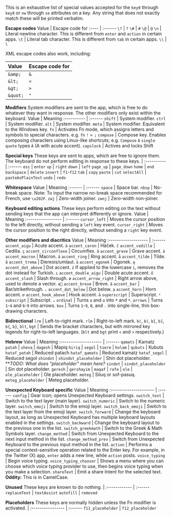 This is an exhaustive list of special values accepted for the `key0` through `key8` or `nw` through `se` attributes on a key. Any string that does not exactly match these will be printed verbatim.

**Escape codes**
Value | Escape code for
:---- | :------
`\?`  | `?`
`\#`  | `#`
`\@`  | `@`
`\n`  | Literal newline character. This is different from `enter` and `action` in certain apps.
`\t`  | Literal tab character. This is different from `tab` in certain apps.
`\\`  | `\`

XML escape codes also work, including:

Value    | Escape code for
:------- | :------
`&amp;`  | `&`
`&lt;`   | `<`
`&gt;`   | `>`
`&quot;` | `"`

**Modifiers**
System modifiers are sent to the app, which is free to do whatever they want in response.
The other modifiers only exist within the keyboard.
Value       | Meaning
:---------- | :------
`shift`     | System modifier.
`ctrl`      | System modifier.
`alt`       | System modifier.
`meta`      | System modifier. Equivalent to the Windows key.
`fn`        | Activates Fn mode, which assigns letters and symbols to special characters. e.g. `fn` `!` = `¡`
`compose`   | Compose key. Enables composing characters using Linux-like shortcuts; e.g. `Compose` `A` `single quote` types `Á` (A with acute accent).
`capslock`  | Actives and locks Shift

**Special keys**
These keys are sent to apps, which are free to ignore them. The keyboard do not perform editing in response to these keys.
            |
:---------- | :------
`esc`       | `enter`
`up`        | `right`
`down`      | `left`
`page_up`   | `page_down`
`home`      | `end`
`backspace` | `delete`
`insert`    | `f1`-`f12`
`tab`       | `copy`
`paste`     | `cut`
`selectAll` | `pasteAsPlainText`
`undo`      | `redo`

**Whitespace**
Value   | Meaning
:------ | :------
`space` | Space bar.
`nbsp`  | No-break space. Note: To input the narrow no-break space recommended for French, use `\u202F`.
`zwj`   | Zero-width joiner.
`zwnj`  | Zero-width non-joiner.

**Keyboard editing actions**
These keys perform editing on the text without sending keys that the app can interpret differently or ignore.
Value              | Meaning
:----------------- | :------
`cursor_left`      | Moves the cursor position to the left directly, without sending a `left` key event.
`cursor_right`     | Moves the cursor position to the right directly, without sending a `right` key event.

**Other modifiers and diacritics**
Value                | Meaning
:------------------- | :------
`accent_aigu`        | Acute accent. `á`
`accent_caron`       | Háček. `č`
`accent_cedille`     | Cedilla. `ç`
`accent_circonflexe` | Circumflex. `â`
`accent_grave`       | Grave accent. `à`
`accent_macron`      | Macron. `ā`
`accent_ring`        | Ring accent. `å`
`accent_tilde`       | Tilde. `ã`
`accent_trema`       | Dieresis/umlaut. `ä`
`accent_ogonek`      | Ogonek. `ą`
`accent_dot_above`   | Dot accent. `ż` If applied to the lowercase `i`, removes the dot instead for Turkish. `ı`
`accent_double_aigu` | Double acute accent. `ő`
`accent_slash`       | Slash through. `ø`
`accent_arrow_right` | Right arrow above, used to denote a vector. `a⃗`
`accent_breve`       | Breve. `ă`
`accent_bar`         | Bar/strikethrough. `ᵢ`
`accent_dot_below`   | Dot below. `ạ`
`accent_horn`        | Horn accent. `ơ`
`accent_hook_above`  | Hook accent. `ả`
`superscript`        | Superscript. `ᵃ`
`subscript`          | Subscript. `ₐ`
`ordinal`            | Turns `a` and `o` into `ª` and `º`.
`arrows`             | Turns `1`-`4` and `6`-`9` into arrows.
`box`                | Turns `1`-`9`, `0`, and `.` into single-line, thin box-drawing characters.

**Bidirectional**
`lrm`   | Left-to-right mark.
`rlm`   | Right-to-left mark.
`b(`, `b)`, `b[`, `b]`, `b{`, `b}`, `blt`, `bgt` | Sends the bracket characters, but with mirrored key legends for right-to-left languages. (`blt` and `bgt` print `<` and `>` respectively.)

**Hebrew**
Value                 | Meaning
:-------------------- | :------
`qamats`              | Kamatz
`patah`               |
`sheva`               |
`dagesh`              | Mapiq
`hiriq`               |
`segol`               |
`tsere`               |
`holam`               |
`qubuts`              | Kubuts
`hataf_patah`         | Reduced patach
`hataf_qamats`        | Reduced kamatz
`hataf_segol`         | Reduced segol
`shindot`             |
`shindot_placeholder` | Shin dot placeholder. ***TODO: What does "placeholder" mean here?*
`sindot`              |
`sindot_placeholder`  | Sin dot placeholder.
`geresh`              |
`gershayim`           |
`maqaf`               |
`rafe`                |
`ole`                 |
`ole_placeholder`     | Ole placeholder.
`meteg`               | Siluq or sof-pasuq.
`meteg_placeholder`   | Meteg placeholder.

**Unexpected Keyboard specific**
Value                  | Meaning
:--------------------- | :------
`config`               | Gear icon; opens Unexpected Keyboard settings.
`switch_text`          | Switch to the text layer (main layer).
`switch_numeric`       | Switch to the numeric layer.
`switch_emoji`         | Switch to the emoji layer.
`switch_back_emoji`    | Switch to the text layer from the emoji layer.
`switch_forward`       | Change the keyboard layout, as long as Unexpected Keyboard has multiple keyboard layouts enabled in the settings.
`switch_backward`      | Change the keyboard layout to the previous one in the list.
`switch_greekmath`     | Switch to the Greek & Math Symbols layer.
`change_method`        | Switch from Unexpected Keyboard to the next input method in the list.
`change_method_prev`   | Switch from Unexpected Keyboard to the previous input method in the list.
`action`               | Performs a special context-sensitive operation related to the Enter key. For example, in the Twitter (X) app, `enter` adds a new line, while `action` posts.
`voice_typing`         | Begin voice typing.
`voice_typing_chooser` | Shows a menu where you can choose which voice typing provider to use, then begins voice typing when you make a selection.
`shareText`            | Emit a share Intent for the selected text. **Oddity:** This is in CamelCase.

**Unused**
These keys are known to do nothing.
              |
:------------ | :------
`replaceText` | `textAssist`
`autofill`    | `removed`

**Placeholders**
These keys are normally hidden unless the Fn modifier is activated.
                  |
:---------------- | :------
`f11_placeholder` | `f12_placeholder`
